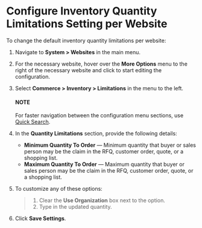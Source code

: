 <a id="inventory-limitations-website"></a>

# Configure Inventory Quantity Limitations Setting per Website

To change the default inventory quantity limitations per website:

1. Navigate to **System > Websites** in the main menu.
2. For the necessary website, hover over the <i class="fa fa-ellipsis-h fa-lg" aria-hidden="true"></i> **More Options** menu to the right of the necessary website and click <i class="fas fa-cog" aria-hidden="true"></i> to start editing the configuration.
3. Select **Commerce > Inventory > Limitations** in the menu to the left.

   #### NOTE
   For faster navigation between the configuration menu sections, use [Quick Search](../../../../configuration/quick-search.md#user-guide-system-configuration-quick-search).
4. In the **Quantity Limitations** section, provide the following details:
   * **Minimum Quantity To Order** — Minimum quantity that buyer or sales person may be the claim in the RFQ, customer order, quote, or a shopping list.
   * **Maximum Quantity To Order** — Maximum quantity that buyer or sales person  may be the claim in the RFQ, customer order, quote, or a shopping list.
5. To customize any of these options:
   > 1. Clear the **Use Organization** box next to the option.
   > 2. Type in the updated quantity.
6. Click **Save Settings**.

<!-- fa-bars = fa-navicon -->
<!-- Ic Tiles is used as Set As Default in saved views, and as tiles in display layout options -->
<!-- IcPencil refers to Rename in Commerce and Inline Editing in CRM -->
<!-- Check mark in the square. -->
<!-- SortDesc is also used as drop-down arrow -->
